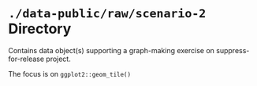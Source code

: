 `./data-public/raw/scenario-2` Directory
=========

Contains data object(s) supporting a graph-making exercise on  suppress-for-release project. 

The focus is on `ggplot2::geom_tile()`
